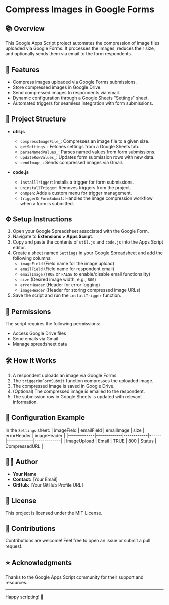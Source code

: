 # Compress Images in Google Forms

## 📚 Overview
This Google Apps Script project automates the compression of image files uploaded via Google Forms. It processes the images, reduces their size, and optionally sends them via email to the form respondents.

## 🚀 Features
- Compress images uploaded via Google Forms submissions.
- Store compressed images in Google Drive.
- Send compressed images to respondents via email.
- Dynamic configuration through a Google Sheets "Settings" sheet.
- Automated triggers for seamless integration with form submissions.

## 📂 Project Structure

- **util.js**
   - `compressImageFile_`: Compresses an image file to a given size.
   - `getSettings_`: Fetches settings from a Google Sheets tab.
   - `parseNamedValues_`: Parses named values from form submissions.
   - `updateRowValues_`: Updates form submission rows with new data.
   - `sendImage_`: Sends compressed images via Gmail.

- **code.js**
   - `installTrigger`: Installs a trigger for form submissions.
   - `uninstallTrigger`: Removes triggers from the project.
   - `onOpen`: Adds a custom menu for trigger management.
   - `triggerOnFormSubmit`: Handles the image compression workflow when a form is submitted.

## ⚙️ Setup Instructions

1. Open your Google Spreadsheet associated with the Google Form.
2. Navigate to **Extensions > Apps Script**.
3. Copy and paste the contents of `util.js` and `code.js` into the Apps Script editor.
4. Create a sheet named `Settings` in your Google Spreadsheet and add the following columns:
   - `imageField` (Field name for the image upload)
   - `emailField` (Field name for respondent email)
   - `emailImage` (`TRUE` or `FALSE` to enable/disable email functionality)
   - `size` (Desired image width, e.g., `800`)
   - `errorHeader` (Header for error logging)
   - `imageHeader` (Header for storing compressed image URLs)
5. Save the script and run the `installTrigger` function.

## 📧 Permissions
The script requires the following permissions:
- Access Google Drive files
- Send emails via Gmail
- Manage spreadsheet data

## 🛠️ How It Works
1. A respondent uploads an image via Google Forms.
2. The `triggerOnFormSubmit` function compresses the uploaded image.
3. The compressed image is saved in Google Drive.
4. (Optional) The compressed image is emailed to the respondent.
5. The submission row in Google Sheets is updated with relevant information.

## 📝 Configuration Example
In the `Settings` sheet:
| imageField  | emailField  | emailImage | size | errorHeader | imageHeader |
|-------------|-------------|------------|------|-------------|-------------|
| ImageUpload | Email       | TRUE       | 800  | Status      | CompressedURL |

## 🧑‍💻 Author
- **Your Name**
- **Contact:** [Your Email]
- **GitHub:** [Your GitHub Profile URL]

## 📜 License
This project is licensed under the MIT License.

## 🤝 Contributions
Contributions are welcome! Feel free to open an issue or submit a pull request.

## ⭐ Acknowledgments
Thanks to the Google Apps Script community for their support and resources.

---
Happy scripting! 🚀